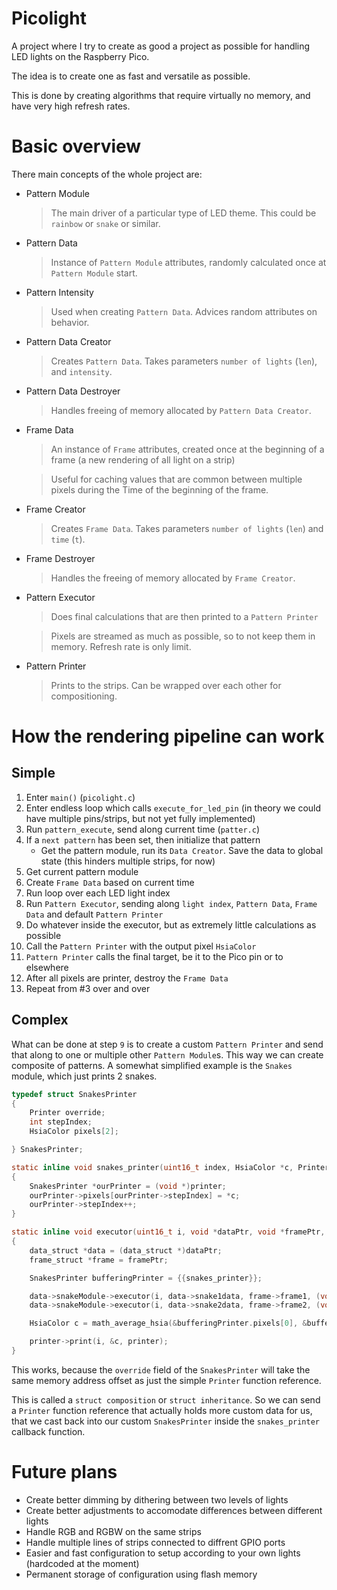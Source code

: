 # Picolight
A project where I try to create as good a project as possible for handling LED lights on the Raspberry Pico.

The idea is to create one as fast and versatile as possible.

This is done by creating algorithms that require virtually no memory, and have very high refresh rates.

# Basic overview
There main concepts of the whole project are:
* Pattern Module
    > The main driver of a particular type of LED theme. This could be `rainbow` or `snake` or similar.
* Pattern Data
    > Instance of `Pattern Module` attributes, randomly calculated once at `Pattern Module` start.
* Pattern Intensity
    > Used when creating `Pattern Data`. Advices random attributes on behavior.
* Pattern Data Creator
    > Creates `Pattern Data`. Takes parameters `number of lights` (`len`), and `intensity`.
* Pattern Data Destroyer
    > Handles freeing of memory allocated by `Pattern Data Creator`.
* Frame Data
    > An instance of `Frame` attributes, created once at the beginning of a frame (a new rendering of all light on a strip)
    
    > Useful for caching values that are common between multiple pixels during the Time of the beginning of the frame.
* Frame Creator
    > Creates `Frame Data`. Takes parameters `number of lights` (`len`) and `time` (`t`).
* Frame Destroyer
    > Handles the freeing of memory allocated by `Frame Creator`.
* Pattern Executor
    > Does final calculations that are then printed to a `Pattern Printer`
    
    > Pixels are streamed as much as possible, so to not keep them in memory. Refresh rate is only limit.
* Pattern Printer
    > Prints to the strips. Can be wrapped over each other for compositioning.

# How the rendering pipeline can work

## Simple
1. Enter `main()` (`picolight.c`)
2. Enter endless loop which calls `execute_for_led_pin` (in theory we could have multiple pins/strips, but not yet fully implemented)
3. Run `pattern_execute`, send along current time (`patter.c`)
4. If a `next pattern` has been set, then initialize that pattern
    * Get the pattern module, run its `Data Creator`. Save the data to global state (this hinders multiple strips, for now)
5. Get current pattern module
6. Create `Frame Data` based on current time
7. Run loop over each LED light index
8. Run `Pattern Executor`, sending along `light index`, `Pattern Data`, `Frame Data` and default `Pattern Printer`
9. Do whatever inside the executor, but as extremely little calculations as possible
10. Call the `Pattern Printer` with the output pixel `HsiaColor`
11. `Pattern Printer` calls the final target, be it to the Pico pin or to elsewhere
12. After all pixels are printer, destroy the `Frame Data`
13. Repeat from #3 over and over

## Complex
What can be done at step `9` is to create a custom `Pattern Printer` and send that along to one or multiple other `Pattern Module`s.
This way we can create composite of patterns. A somewhat simplified example is the `Snakes` module, which just prints 2 snakes.

```C
typedef struct SnakesPrinter
{
    Printer override;
    int stepIndex;
    HsiaColor pixels[2];

} SnakesPrinter;

static inline void snakes_printer(uint16_t index, HsiaColor *c, Printer *printer)
{
    SnakesPrinter *ourPrinter = (void *)printer;
    ourPrinter->pixels[ourPrinter->stepIndex] = *c;
    ourPrinter->stepIndex++;
}

static inline void executor(uint16_t i, void *dataPtr, void *framePtr, Printer *printer)
{
    data_struct *data = (data_struct *)dataPtr;
    frame_struct *frame = framePtr;

    SnakesPrinter bufferingPrinter = {{snakes_printer}};

    data->snakeModule->executor(i, data->snake1data, frame->frame1, (void *)&bufferingPrinter);
    data->snakeModule->executor(i, data->snake2data, frame->frame2, (void *)&bufferingPrinter);

    HsiaColor c = math_average_hsia(&bufferingPrinter.pixels[0], &bufferingPrinter.pixels[1]);

    printer->print(i, &c, printer);
}
```

This works, because the `override` field of the `SnakesPrinter` will take the same memory address offset as just the simple `Printer` function reference.

This is called a `struct composition` or `struct inheritance`. So we can send a `Printer` function reference that actually holds more custom data for us, that we cast back into our custom `SnakesPrinter` inside the `snakes_printer` callback function.

# Future plans
* Create better dimming by dithering between two levels of lights
* Create better adjustments to accomodate differences between different lights
* Handle RGB and RGBW on the same strips
* Handle multiple lines of strips connected to diffrent GPIO ports
* Easier and fast configuration to setup according to your own lights (hardcoded at the moment)
* Permanent storage of configuration using flash memory